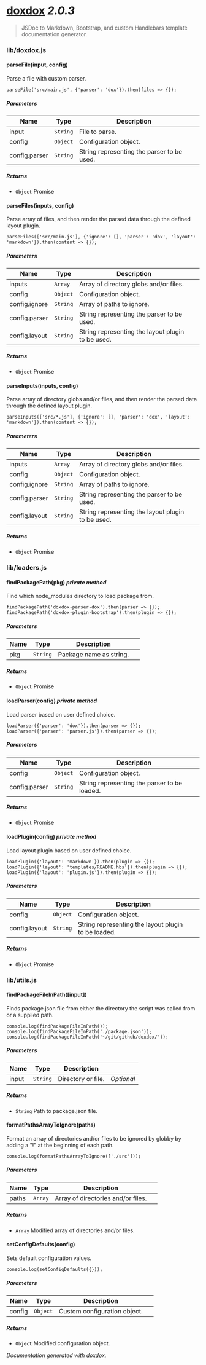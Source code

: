 # [doxdox](https://github.com/neogeek/doxdox) *2.0.3*

> JSDoc to Markdown, Bootstrap, and custom Handlebars template documentation generator.


### lib/doxdox.js


#### parseFile(input, config) 

Parse a file with custom parser.

    parseFile('src/main.js', {'parser': 'dox'}).then(files => {});




##### Parameters

| Name | Type | Description |  |
| ---- | ---- | ----------- | -------- |
| input | `String`  | File to parse. | &nbsp; |
| config | `Object`  | Configuration object. | &nbsp; |
| config.parser | `String`  | String representing the parser to be used. | &nbsp; |




##### Returns


- `Object`  Promise



#### parseFiles(inputs, config) 

Parse array of files, and then render the parsed data through the defined layout plugin.

    parseFiles(['src/main.js'], {'ignore': [], 'parser': 'dox', 'layout': 'markdown'}).then(content => {});




##### Parameters

| Name | Type | Description |  |
| ---- | ---- | ----------- | -------- |
| inputs | `Array`  | Array of directory globs and/or files. | &nbsp; |
| config | `Object`  | Configuration object. | &nbsp; |
| config.ignore | `String`  | Array of paths to ignore. | &nbsp; |
| config.parser | `String`  | String representing the parser to be used. | &nbsp; |
| config.layout | `String`  | String representing the layout plugin to be used. | &nbsp; |




##### Returns


- `Object`  Promise



#### parseInputs(inputs, config) 

Parse array of directory globs and/or files, and then render the parsed data through the defined layout plugin.

    parseInputs(['src/*.js'], {'ignore': [], 'parser': 'dox', 'layout': 'markdown'}).then(content => {});




##### Parameters

| Name | Type | Description |  |
| ---- | ---- | ----------- | -------- |
| inputs | `Array`  | Array of directory globs and/or files. | &nbsp; |
| config | `Object`  | Configuration object. | &nbsp; |
| config.ignore | `String`  | Array of paths to ignore. | &nbsp; |
| config.parser | `String`  | String representing the parser to be used. | &nbsp; |
| config.layout | `String`  | String representing the layout plugin to be used. | &nbsp; |




##### Returns


- `Object`  Promise




### lib/loaders.js


#### findPackagePath(pkg)  *private method*

Find which node_modules directory to load package from.

    findPackagePath('doxdox-parser-dox').then(parser => {});
    findPackagePath('doxdox-plugin-bootstrap').then(plugin => {});




##### Parameters

| Name | Type | Description |  |
| ---- | ---- | ----------- | -------- |
| pkg | `String`  | Package name as string. | &nbsp; |




##### Returns


- `Object`  Promise



#### loadParser(config)  *private method*

Load parser based on user defined choice.

    loadParser({'parser': 'dox'}).then(parser => {});
    loadParser({'parser': 'parser.js'}).then(parser => {});




##### Parameters

| Name | Type | Description |  |
| ---- | ---- | ----------- | -------- |
| config | `Object`  | Configuration object. | &nbsp; |
| config.parser | `String`  | String representing the parser to be loaded. | &nbsp; |




##### Returns


- `Object`  Promise



#### loadPlugin(config)  *private method*

Load layout plugin based on user defined choice.

    loadPlugin({'layout': 'markdown'}).then(plugin => {});
    loadPlugin({'layout': 'templates/README.hbs'}).then(plugin => {});
    loadPlugin({'layout': 'plugin.js'}).then(plugin => {});




##### Parameters

| Name | Type | Description |  |
| ---- | ---- | ----------- | -------- |
| config | `Object`  | Configuration object. | &nbsp; |
| config.layout | `String`  | String representing the layout plugin to be loaded. | &nbsp; |




##### Returns


- `Object`  Promise




### lib/utils.js


#### findPackageFileInPath([input]) 

Finds package.json file from either the directory the script was called from or a supplied path.

    console.log(findPackageFileInPath());
    console.log(findPackageFileInPath('./package.json'));
    console.log(findPackageFileInPath('~/git/github/doxdox/'));




##### Parameters

| Name | Type | Description |  |
| ---- | ---- | ----------- | -------- |
| input | `String`  | Directory or file. | *Optional* |




##### Returns


- `String`  Path to package.json file.



#### formatPathsArrayToIgnore(paths) 

Format an array of directories and/or files to be ignored by globby by adding a "!" at the beginning of each path.

    console.log(formatPathsArrayToIgnore(['./src']));




##### Parameters

| Name | Type | Description |  |
| ---- | ---- | ----------- | -------- |
| paths | `Array`  | Array of directories and/or files. | &nbsp; |




##### Returns


- `Array`  Modified array of directories and/or files.



#### setConfigDefaults(config) 

Sets default configuration values.

    console.log(setConfigDefaults({}));




##### Parameters

| Name | Type | Description |  |
| ---- | ---- | ----------- | -------- |
| config | `Object`  | Custom configuration object. | &nbsp; |




##### Returns


- `Object`  Modified configuration object.




*Documentation generated with [doxdox](https://github.com/neogeek/doxdox).*

